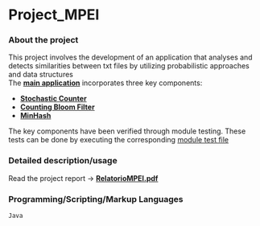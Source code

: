 # Project_MPEI

### About the project
This project involves the development of an application that analyses and detects similarities between txt files by utilizing probabilistic approaches and data structures <br>
The [**main application**](DemonstracaoConjunta/Main.java) incorporates three key components:
  - [**Stochastic Counter**](Modulos/ContadorEstoc.java)
  - [**Counting Bloom Filter**](Modulos/CountingBloomFilter.java)
  - [**MinHash**](Modulos/MinHash.java)

The key components have been verified through module testing. These tests can be done by executing the corresponding [module test file](TestesModulos/)

### Detailed description/usage
Read the project report -> [**RelatorioMPEI.pdf**](RelatorioMPEI.pdf)

### Programming/Scripting/Markup Languages
`Java`

